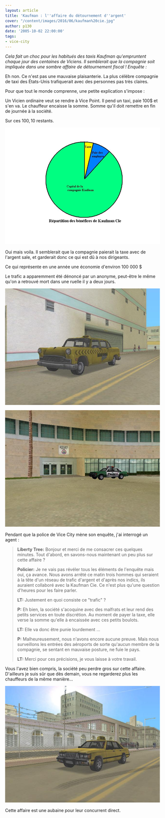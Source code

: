 ```yaml
---
layout: article
title: 'Kaufman : l''affaire du détournement d''argent'
cover: "/content/images/2016/06/kaufman%20cie.jpg"
author: p130
date: '2005-10-02 22:00:00'
tags:
- vice-city
---
```


_Cela fait un choc pour les habitués des taxis Kaufman qu'empruntent chaque jour des centaines de Viciens. Il semblerait que la compagnie soit impliquée dans une sombre affaire de détournement fiscal ! Enquête :_

Eh non. Ce n'est pas une mauvaise plaisanterie. La plus célèbre compagnie de taxi des États-Unis trafiquerait avec des personnes pas très claires.

Pour que tout le monde comprenne, une petite explication s'impose :

Un Vicien ordinaire veut se rendre à Vice Point. Il pend un taxi, paie 100$ et s'en va. Le chauffeur encaisse la somme. Somme qu'il doit remettre en fin de journée à la société.

Sur ces 100$, 10% servent à payer les employés et 5% servent à payer la taxe qui revient à l’État. La société garde les 85$ restants.

![](  /content/images/2005/01/garphique.jpg)

Oui mais voila. Il semblerait que la compagnie paierait la taxe avec de l'argent sale, et garderait donc ce qui est dû à nos dirigeants.

Ce qui représente en une année une économie d'environ 100 000 $

Le trafic a apparemment été dénoncé par un anonyme, peut-être le même qu'on a retrouvé mort dans une ruelle il y a deux jours.

![](  /content/images/2005/01/taxi%20kaufman.jpg)

![](  /content/images/2005/01/police%20VC.jpg)

Pendant que la police de Vice City mène son enquête, j'ai interrogé un agent :

> **Liberty Tree:** Bonjour et merci de me consacrer ces quelques minutes. Tout d'abord, en savons-nous maintenant un peu plus sur cette affaire ?
> 
> **Policier:** Je ne vais pas révéler tous les éléments de l'enquête mais oui, ça avance. Nous avons arrêté ce matin trois hommes qui seraient à la tête d'un réseau de trafic d'argent et d'après nos indics, ils auraient collaboré avec la Kaufman Cie. Ce n'est plus qu'une question d'heures pour les faire parler.
> 
> **LT:** Justement en quoi consiste ce "trafic" ?
> 
> **P:** Eh bien, la société s'acoquine avec des malfrats et leur rend des petits services en toute discrétion. Au moment de payer la taxe, elle verse la somme qu'elle à encaissée avec ces petits boulots.
> 
> **LT:** Elle va donc être punie lourdement ...
> 
> **P:** Malheureusement, nous n'avons encore aucune preuve. Mais nous surveillons les entrées des aéroports de sorte qu'aucun membre de la compagnie, se sentant en mauvaise posture, ne fuie le pays.
> 
> **LT:** Merci pour ces précisions, je vous laisse à votre travail.

Vous l'avez bien compris, la société peu perdre gros sur cette affaire. D'ailleurs je suis sûr que dès demain, vous ne regarderez plus les chauffeurs de la même manière...

![](  /content/images/2005/01/taxi%20concurrent.jpg)

Cette affaire est une aubaine pour leur concurrent direct.

<!--kg-card-end: markdown-->
